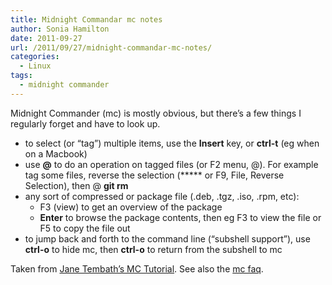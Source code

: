 ```yaml
---
title: Midnight Commandar mc notes
author: Sonia Hamilton
date: 2011-09-27
url: /2011/09/27/midnight-commandar-mc-notes/
categories:
  - Linux
tags:
  - midnight commander
---
```

Midnight Commander (mc) is mostly obvious, but there&#8217;s a few things I regularly forget and have to look up.

  * to select (or &#8220;tag&#8221;) multiple items, use the **Insert** key, or **ctrl-t** (eg when on a Macbook)
  * use **@** to do an operation on tagged files (or F2 menu, @). For example tag some files, reverse the selection (***** or F9, File, Reverse Selection), then @ **git rm**
  * any sort of compressed or package file (.deb, .tgz, .iso, .rpm, etc): 
      * F3 (view) to get an overview of the package
      * **Enter** to browse the package contents, then eg F3 to view the file or F5 to copy the file out
  * to jump back and forth to the command line (&#8220;subshell support&#8221;), use **ctrl-o** to hide mc, then **ctrl-o** to return from the subshell to mc

Taken from [Jane Tembath&#8217;s MC Tutorial][1]. See also the [mc faq][2].

 [1]: http://www.trembath.co.za/mctutorial.html
 [2]: https://www.midnight-commander.org/wiki/doc/faq

